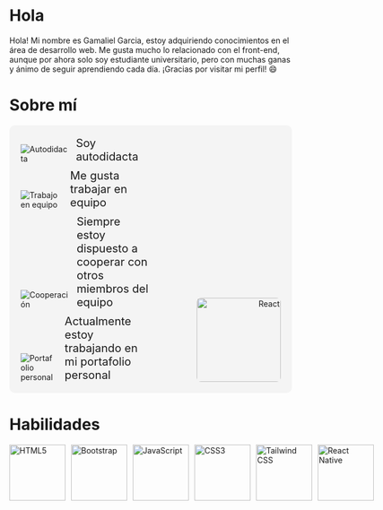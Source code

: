 # Hola <Desarrolladores/>

Hola! Mi nombre es Gamaliel Garcia, estoy adquiriendo conocimientos en el área de desarrollo web. Me gusta mucho lo relacionado con el front-end, aunque por ahora solo soy estudiante universitario, pero con muchas ganas y ánimo de seguir aprendiendo cada día. ¡Gracias por visitar mi perfil! 😄

# Sobre mí

<div style="display: flex; align-items: flex-end; justify-content: space-between; padding: 20px; background-color: #f4f4f4; border-radius: 10px;">
  <div style="flex: 1;">
    <ul style="list-style-type: none; padding: 0; margin: 0;">
      <li style="display: flex; align-items: flex-end; margin-bottom: 10px;">
        <img src="https://img.icons8.com/color/32/000000/book.png" alt="Autodidacta" style="margin-right: 15px;">
        <span style="font-size: 20px;">Soy autodidacta</span>
      </li>
      <li style="display: flex; align-items: flex-end; margin-bottom: 10px;">
        <img src="https://img.icons8.com/color/32/000000/teamwork.png" alt="Trabajo en equipo" style="margin-right: 15px;">
        <span style="font-size: 20px;">Me gusta trabajar en equipo</span>
      </li>
      <li style="display: flex; align-items: flex-end; margin-bottom: 10px;">
        <img src="https://img.icons8.com/color/32/000000/handshake.png" alt="Cooperación" style="margin-right: 15px;">
        <span style="font-size: 20px;">Siempre estoy dispuesto a cooperar con otros miembros del equipo</span>
      </li>
      <li style="display: flex; align-items: flex-end;">
        <img src="https://img.icons8.com/color/32/000000/telescope.png" alt="Portafolio personal" style="margin-right: 15px;">
        <span style="font-size: 20px;">Actualmente estoy trabajando en mi portafolio personal</span>
      </li>
    </ul>
  </div>
  <div style="flex: 1; text-align: right;">
    <img src="https://upload.wikimedia.org/wikipedia/commons/a/a7/React-icon.svg" alt="React" width="150" style="border-radius: 8px;">
  </div>
</div>









# Habilidades

<div style="display: flex; align-items: center;">
  <!-- HTML5 -->
  <img src="https://upload.wikimedia.org/wikipedia/commons/6/61/HTML5_logo_and_wordmark.svg" alt="HTML5" width="100" height="100" style="object-fit: contain; margin-right: 10px;">
  
  <!-- Bootstrap -->
  <img src="https://upload.wikimedia.org/wikipedia/commons/b/b2/Bootstrap_logo.svg" alt="Bootstrap" width="100" height="100" style="object-fit: contain; margin-right: 10px;">
  
  <!-- JavaScript -->
  <img src="https://upload.wikimedia.org/wikipedia/commons/6/6a/JavaScript-logo.png" alt="JavaScript" width="100" height="100" style="object-fit: contain; margin-right: 10px;">
  
  <!-- CSS3 -->
  <img src="https://upload.wikimedia.org/wikipedia/commons/d/d5/CSS3_logo_and_wordmark.svg" alt="CSS3" width="100" height="100" style="object-fit: contain; margin-right: 10px;">
  
  <!-- Tailwind CSS -->
  <img src="https://upload.wikimedia.org/wikipedia/commons/d/d5/Tailwind_CSS_Logo.svg" alt="Tailwind CSS" width="100" height="100" style="object-fit: contain; margin-right: 10px;">
  
  <!-- React Native -->
  <img src="https://upload.wikimedia.org/wikipedia/commons/a/a7/React-icon.svg" alt="React Native" width="100" height="100" style="object-fit: contain; margin-right: 10px;">
</div>


